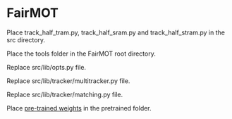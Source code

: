 # FairMOT

Place track_half_tram.py, track_half_sram.py and track_half_stram.py in the src directory.

Place the tools folder in the FairMOT root directory.

Replace src/lib/opts.py file.

Replace src/lib/tracker/multitracker.py file.

Replace src/lib/tracker/matching.py file.

Place [pre-trained weights](https://pan.baidu.com/s/1KvSzIbMeYQ4LWKxAUFMylw?pwd=7712) in the pretrained folder.